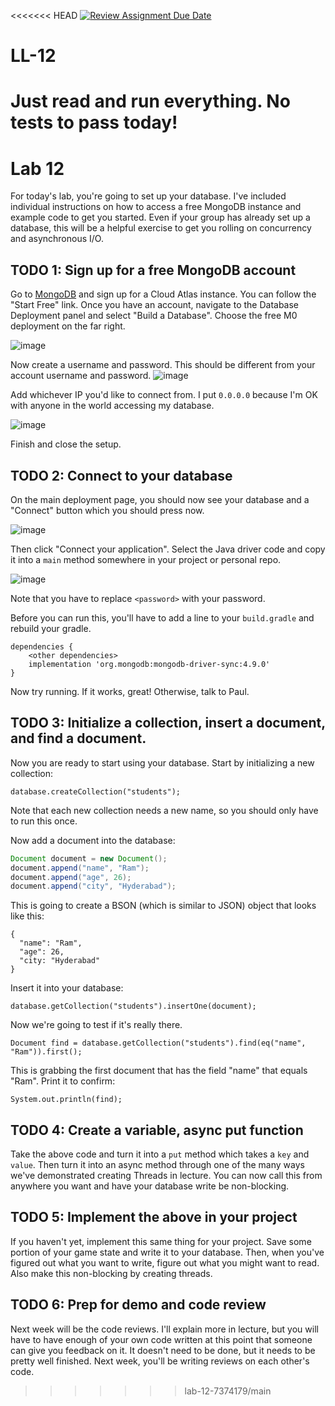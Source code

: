 <<<<<<< HEAD
[![Review Assignment Due Date](https://classroom.github.com/assets/deadline-readme-button-8d59dc4de5201274e310e4c54b9627a8934c3b88527886e3b421487c677d23eb.svg)](https://classroom.github.com/a/6ZyPbXvW)
# LL-12

Just read and run everything. No tests to pass today!
=======
# Lab 12

For today's lab, you're going to set up your database. I've included individual instructions on how to access a free MongoDB instance and example code to get you started. Even if your group has already set up a database, this will be a helpful exercise to get you rolling on concurrency and asynchronous I/O.

## TODO 1: Sign up for a free MongoDB account
Go to [MongoDB](https://www.mongodb.com/) and sign up for a Cloud Atlas instance. You can follow the "Start Free" link. Once you have an account, navigate to the Database Deployment panel and select "Build a Database". Choose the free M0 deployment on the far right.

![image](https://user-images.githubusercontent.com/3506567/226447324-8b31650b-d628-4203-aee2-c9e359d0048b.png)

Now create a username and password. This should be different from your account username and password.
![image](https://user-images.githubusercontent.com/3506567/226447903-baf02032-b1ba-419b-b036-51f90bae960f.png)

Add whichever IP you'd like to connect from. I put `0.0.0.0` because I'm OK with anyone in the world accessing my database.

![image](https://user-images.githubusercontent.com/3506567/226448181-27fb4f6f-68aa-4fa0-a1a8-d2b3b02a651a.png)

Finish and close the setup.

## TODO 2: Connect to your database
On the main deployment page, you should now see your database and a "Connect" button which you should press now.

![image](https://user-images.githubusercontent.com/3506567/226448543-b3220819-b89e-4ad8-a034-42efc9d81326.png)

Then click "Connect your application". Select the Java driver code and copy it into a `main` method somewhere in your project or personal repo.

![image](https://user-images.githubusercontent.com/3506567/226448776-1ffd8aa5-6d7c-4533-8068-ecad49b7dbe9.png)

Note that you have to replace `<password>` with your password.

Before you can run this, you'll have to add a line to your `build.gradle` and rebuild your gradle.

```
dependencies {
    <other dependencies>
    implementation 'org.mongodb:mongodb-driver-sync:4.9.0'
}
```

Now try running. If it works, great! Otherwise, talk to Paul.

## TODO 3: Initialize a collection, insert a document, and find a document.

Now you are ready to start using your database. Start by initializing a new collection:

`database.createCollection("students");`

Note that each new collection needs a new name, so you should only have to run this once.

Now add a document into the database:

```.java
Document document = new Document();
document.append("name", "Ram");
document.append("age", 26);
document.append("city", "Hyderabad");
```

This is going to create a BSON (which is similar to JSON) object that looks like this:

```
{
  "name": "Ram",
  "age": 26,
  "city: "Hyderabad"
}
```

Insert it into your database:

`database.getCollection("students").insertOne(document);`

Now we're going to test if it's really there.

`Document find = database.getCollection("students").find(eq("name", "Ram")).first();`

This is grabbing the first document that has the field "name" that equals "Ram". Print it to confirm:

`System.out.println(find);`

## TODO 4: Create a variable, async put function
Take the above code and turn it into a `put` method which takes a `key` and `value`. Then turn it into an async method through one of the many ways we've demonstrated creating Threads in lecture. You can now call this from anywhere you want and have your database write be non-blocking.

## TODO 5: Implement the above in your project
If you haven't yet, implement this same thing for your project. Save some portion of your game state and write it to your database. Then, when you've figured out what you want to write, figure out what you might want to read. Also make this non-blocking by creating threads.

## TODO 6: Prep for demo and code review
Next week will be the code reviews. I'll explain more in lecture, but you will have to have enough of your own code written at this point that someone can give you feedback on it. It doesn't need to be done, but it needs to be pretty well finished. Next week, you'll be writing reviews on each other's code.

>>>>>>> lab-12-7374179/main
